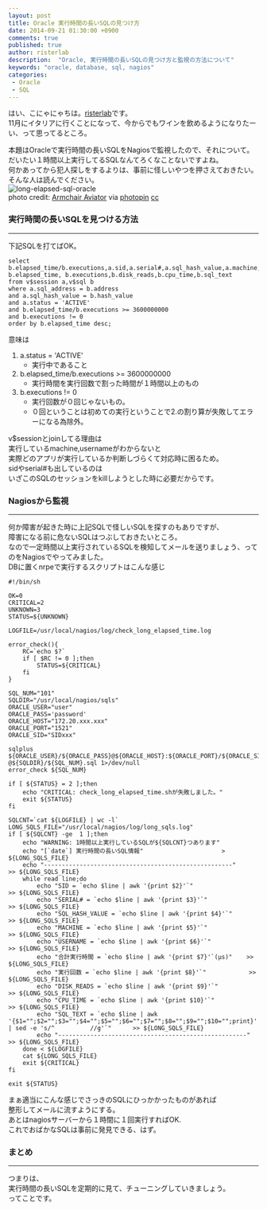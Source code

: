 ```yaml
---
layout: post
title: Oracle 実行時間の長いSQLの見つけ方
date: 2014-09-21 01:30:00 +0900
comments: true
published: true
author: risterlab
description:  "Oracle, 実行時間の長いSQLの見つけ方と監視の方法について"
keywords: "oracle, database, sql, nagios"
categories: 
 - Oracle
 - SQL
---
```

  
はい、こにゃにゃちは。[risterlab](http://diary.risterlab.com)です。  
11月にイタリアに行くことになって、今からでもワインを飲めるようになりたーい、って思ってるところ。  
  
本題はOracleで実行時間の長いSQLをNagiosで監視したので、それについて。  
だいたい１時間以上実行してるSQLなんてろくなことないですよね。  
何かあってから犯人探しをするよりは、事前に怪しいやつを押さえておきたい。そんな人は読んでください。   
![long-elapsed-sql-oracle](http://blog.branch4.pw/images/2014/09/long_elapsed_sql_oracle.jpg)  
photo credit: <a href="https://www.flickr.com/photos/fun_flying/246252433/">Armchair Aviator</a> via <a href="http://photopin.com">photopin</a> <a href="http://creativecommons.org/licenses/by/2.0/">cc</a>  
  
<!-- more --> 
### 実行時間の長いSQLを見つける方法  
----------
  
下記SQLを打てばOK。  

```
select
b.elapsed_time/b.executions,a.sid,a.serial#,a.sql_hash_value,a.machine,a.username,
b.elapsed_time, b.executions,b.disk_reads,b.cpu_time,b.sql_text
from v$session a,v$sql b
where a.sql_address = b.address
and a.sql_hash_value = b.hash_value
and a.status = 'ACTIVE'
and b.elapsed_time/b.executions >= 3600000000
and b.executions != 0
order by b.elapsed_time desc;
```  

意味は  
1. a.status = 'ACTIVE' 
   - 実行中であること  
1. b.elapsed_time/b.executions >= 3600000000  
   - 実行時間を実行回数で割った時間が１時間以上のもの  
1. b.executions != 0  
   - 実行回数が０回じゃないもの。  
   - ０回ということは初めての実行ということで2.の割り算が失敗してエラーになる為除外。  
  
v$sessionとjoinしてる理由は  
実行しているmachine,usernameがわからないと  
実際どのアプリが実行しているか判断しづらくて対応時に困るため。  
sidやserial#も出しているのは  
いざこのSQLのセッションをkillしようとした時に必要だからです。  

### Nagiosから監視   
----------
  
何か障害が起きた時に上記SQLで怪しいSQLを探すのもありですが、  
障害になる前に危ないSQLはつぶしておきたいところ。  
なので一定時間以上実行されているSQLを検知してメールを送りましょう、ってのをNagiosでやってみました。  
DBに置くnrpeで実行するスクリプトはこんな感じ  

```
#!/bin/sh

OK=0
CRITICAL=2
UNKNOWN=3
STATUS=${UNKNOWN}

LOGFILE=/usr/local/nagios/log/check_long_elapsed_time.log

error_check(){
	RC=`echo $?`
	if [ $RC != 0 ];then
		STATUS=${CRITICAL}
	fi
}

SQL_NUM="101"
SQLDIR="/usr/local/nagios/sqls"
ORACLE_USER="user"
ORACLE_PASS='password'
ORACLE_HOST="172.20.xxx.xxx"
ORACLE_PORT="1521"
ORACLE_SID="SIDxxx"

sqlplus ${ORACLE_USER}/${ORACLE_PASS}@${ORACLE_HOST}:${ORACLE_PORT}/${ORACLE_SID} @${SQLDIR}/${SQL_NUM}.sql 1>/dev/null
error_check ${SQL_NUM}

if [ ${STATUS} = 2 ];then
	echo "CRITICAL: check_long_elapsed_time.shが失敗しました。"
	exit ${STATUS}
fi

SQLCNT=`cat ${LOGFILE} | wc -l`
LONG_SQLS_FILE="/usr/local/nagios/log/long_sqls.log"
if [ ${SQLCNT} -ge  1 ];then
	echo "WARNING: 1時間以上実行しているSQLが${SQLCNT}つあります"
	echo "[`date`] 実行時間の長いSQL情報"		 		      > ${LONG_SQLS_FILE}
	echo "-----------------------------------------------------"         >> ${LONG_SQLS_FILE}
	while read line;do
		echo "SID = `echo $line | awk '{print $2}'`"                 >> ${LONG_SQLS_FILE}
		echo "SERIAL# = `echo $line | awk '{print $3}'`"             >> ${LONG_SQLS_FILE}
		echo "SQL_HASH_VALUE = `echo $line | awk '{print $4}'`"      >> ${LONG_SQLS_FILE}
		echo "MACHINE = `echo $line | awk '{print $5}'`"             >> ${LONG_SQLS_FILE}
		echo "USERNAME = `echo $line | awk '{print $6}'`"            >> ${LONG_SQLS_FILE}
		echo "合計実行時間 = `echo $line | awk '{print $7}'`(μs)"    >> ${LONG_SQLS_FILE}
		echo "実行回数 = `echo $line | awk '{print $8}'`"            >> ${LONG_SQLS_FILE}
		echo "DISK_READS = `echo $line | awk '{print $9}'`"          >> ${LONG_SQLS_FILE}
		echo "CPU_TIME = `echo $line | awk '{print $10}'`"           >> ${LONG_SQLS_FILE}
		echo "SQL_TEXT = `echo $line | awk '{$1="";$2="";$3="";$4="";$5="";$6="";$7="";$8="";$9="";$10="";print}' | sed -e 's/^          //g'`"	     >> ${LONG_SQLS_FILE}
		echo "-----------------------------------------------------" >> ${LONG_SQLS_FILE}
	done < ${LOGFILE}
	cat ${LONG_SQLS_FILE}
	exit ${CRITICAL}
fi

exit ${STATUS}
```
  
まぁ適当にこんな感じでさっきのSQLにひっかかったものがあれば  
整形してメールに流すようにする。  
あとはnagiosサーバーから１時間に１回実行すればOK.  
これでおばかなSQLは事前に発見できる、はず。  
   
### まとめ  
----------
  
つまりは、  
実行時間の長いSQLを定期的に見て、チューニングしていきましょう。  
ってことです。  
  
<script type="text/javascript" language="javascript">
  num = Math.floor( Math.random() * 6 );
  document.write( aff[ num ]);
</script>
